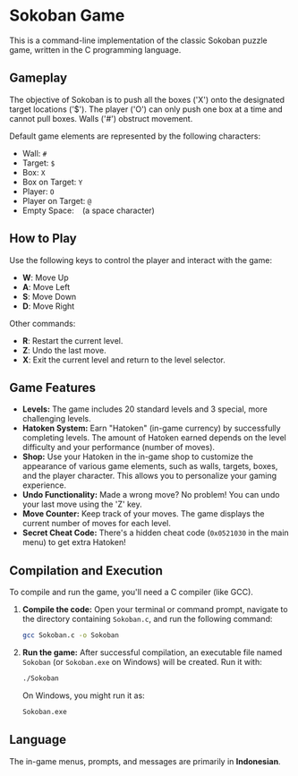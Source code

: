 # Sokoban Game

This is a command-line implementation of the classic Sokoban puzzle game, written in the C programming language.

## Gameplay

The objective of Sokoban is to push all the boxes ('X') onto the designated target locations ('$'). The player ('O') can only push one box at a time and cannot pull boxes. Walls ('#') obstruct movement.

Default game elements are represented by the following characters:
- Wall: `#`
- Target: `$`
- Box: `X`
- Box on Target: `Y`
- Player: `O`
- Player on Target: `@`
- Empty Space: ` ` (a space character)

## How to Play

Use the following keys to control the player and interact with the game:

- **W**: Move Up
- **A**: Move Left
- **S**: Move Down
- **D**: Move Right

Other commands:
- **R**: Restart the current level.
- **Z**: Undo the last move.
- **X**: Exit the current level and return to the level selector.

## Game Features

- **Levels:** The game includes 20 standard levels and 3 special, more challenging levels.
- **Hatoken System:** Earn "Hatoken" (in-game currency) by successfully completing levels. The amount of Hatoken earned depends on the level difficulty and your performance (number of moves).
- **Shop:** Use your Hatoken in the in-game shop to customize the appearance of various game elements, such as walls, targets, boxes, and the player character. This allows you to personalize your gaming experience.
- **Undo Functionality:** Made a wrong move? No problem! You can undo your last move using the 'Z' key.
- **Move Counter:** Keep track of your moves. The game displays the current number of moves for each level.
- **Secret Cheat Code:** There's a hidden cheat code (`0x0521030` in the main menu) to get extra Hatoken!

## Compilation and Execution

To compile and run the game, you'll need a C compiler (like GCC).

1.  **Compile the code:**
    Open your terminal or command prompt, navigate to the directory containing `Sokoban.c`, and run the following command:
    ```bash
    gcc Sokoban.c -o Sokoban
    ```
2.  **Run the game:**
    After successful compilation, an executable file named `Sokoban` (or `Sokoban.exe` on Windows) will be created. Run it with:
    ```bash
    ./Sokoban
    ```
    On Windows, you might run it as:
    ```bash
    Sokoban.exe
    ```

## Language

The in-game menus, prompts, and messages are primarily in **Indonesian**.
